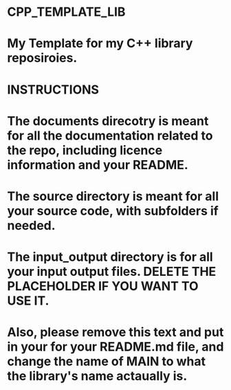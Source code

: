 # CPP_TEMPLATE_LIB
# My Template for my C++ library reposiroies.

# INSTRUCTIONS
# The documents direcotry is meant for all the documentation related to the repo, including licence information and your README.
# The source directory is meant for all your source code, with subfolders if needed.
# The input_output directory is for all your input output files. DELETE THE PLACEHOLDER IF YOU WANT TO USE IT.
# Also, please remove this text and put in your for your README.md file, and change the name of MAIN to what the library's name actaually is.